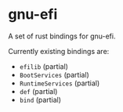 # gnu-efi
A set of rust bindings for gnu-efi.

Currently existing bindings are:
* `efilib` (partial)
* `BootServices` (partial)
* `RuntimeServices` (partial)
* `def` (partial)
* `bind` (partial)
